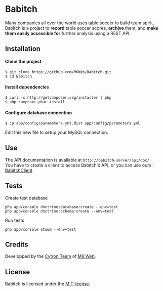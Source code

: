 # Babitch

Many companies all over the world uses table soccer to build team spirit. Babitch is a project to **record** table soccer scores, **archive** them, and **make them easily accessible for** further analysis using a REST API.

## Installation

#### Clone the project

```
$ git clone https://github.com/M6Web/Babitch.git
$ cd Babitch
```

#### Install dependencies

```
$ curl -s http://getcomposer.org/installer | php
$ php composer.phar install
```

#### Configure database connection

```
$ cp app/config/parameters.yml.dist app/config/parameters.yml
```

Edit this new file to setup your MySQL connection.

## Use

The API documentation is available at `http://babitch-server/api/doc/`  
You have to create a client to access Babitch's API, or you can use ours : [BabitchClient](https://github.com/M6Web/BabitchClient)

## Tests

Create test database

```shell
php app/console doctrine:database:create --env=test
php app/console doctrine:schema:create --env=test
```
Run tests

```shell
php app/console atoum --env=test
```

## Credits

Developped by the [Cytron Team](http://cytron.fr/) of [M6 Web](http://tech.m6web.fr/).

## License

Babitch is licensed under the [MIT license](LICENSE).
